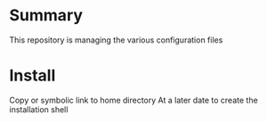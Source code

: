 
Summary
================================================================================
This repository is managing the various configuration files

Install
================================================================================
Copy or symbolic link to home directory
At a later date to create the installation shell

